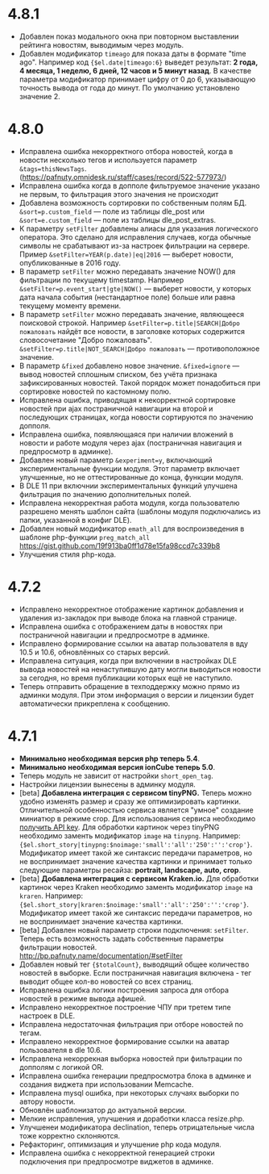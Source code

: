 # 4.8.1
- Добавлен показ модального окна при повторном выставлении рейтинга новостям, выводимым через модуль.
- Добавлен модификатор `timeago` для показа даты в формате "time ago". Например код `{$el.date|timeago:6}` выведет результат: **2 года, 4 месяца, 1 неделю, 6 дней, 12 часов и 5 минут назад**. В качестве параметра модификатор принимает цифру от 0 до 6, указывающую точность вывода от года до минут. По умолчанию установлено значение 2.


# 4.8.0
- Исправлена ошибка некорректного отбора новостей, когда в новости несколько тегов и используется параметр `&tags=thisNewsTags`. (https://pafnuty.omnidesk.ru/staff/cases/record/522-577973/)
- Исправлена ошибка когда в допполе фильтруемое значение указано не первым, то фильтрация этого значения не происходит
- Добавлена возможность сортировки по собственным полям БД. `&sort=p.custom_field` — поле из таблицы dle_post или `&sort=e.custom_field` —  поле из таблицы dle_post_extras.
- К параметру `setFilter` добавлены алиасы для указания логического оператора. Это сделано для исправления случаев, когда обычные символы не срабатывают из-за настроек фильтрации на сервере. Пример `&setFilter=YEAR(p.date)|eq|2016` — выберет новости, опубликованные в 2016 году.
- В параметр `setFilter` можно передавать значение NOW() для фильтрации по текущему timestamp. Например `&setFilter=p.event_start|gte|NOW()` — выберет новости, у которых дата начала события (нестандартное поле) больше или равна текущему моменту времени.
- В параметр `setFilter` можно передавать значение, являющееся поисковой строкой. Например `&setFilter=p.title|SEARCH|Добро пожаловать` найдёт все новости, в заголовке которых содержится словосочетание "Добро пожаловать". `&setFilter=p.title|NOT_SEARCH|Добро пожаловать` — противоположное значение.
- В параметр `&fixed` добавлено новое значение. `&fixed=ignore` — вывод новостей сплошным списком, без учёта признака зафиксированных новостей. Такой порядок может понадобиться при сортировке новостей по кастомному полю.
- Исправлена ошибка, приводящая к некорректной сортировке новостей при ajax постраничной навигации на второй и последующих страницах, когда новости сортируются по значению допполя.
- Исправлена ошибка, появляющаяся при наличии вложений в новости и работе модуля через ajax (постраничная навигация и предпросмотр в админке).
- Добавлен новый параметр `&experiment=y`, включающий экспериментальные функции модуля. Этот параметр включает улучшенные, но не оттестированные до конца, функции модуля. 
- В DLE 11 при включнии экспериментальных функций улучшена фильтрация по значению дополнительных полей.
- Исправлена некорректная работа модуля, когда пользователю разрешено менять шаблон сайта (шаблоны модуля подключались из папки, указанной в конфиг DLE).
- Добавлен новый модификатор `emath_all` для воспроизведения в шаблоне php-функции `preg_match_all` https://gist.github.com/19f913ba0ff1d78e15fa98ccd7c339b8
- Улучшения стиля php-кода.

# 4.7.2
- Исправлено некорректное отображение картинок добавления и удаления из-закладок при выводе блока на главной странице.
- Исправлена ошибка с отображением даты в новостях при постраничной навигации и предпросмотре в админке.
- Исправлено формирование ссылки на аватар пользователя в вду 10.5 и 10.6, обновлённых со старых версий.
- Исправлена ситуация, когда при включении в настройках DLE вывода новостей на ненаступившую дату могли выводиться новости за сегодня, но время публикации которых ещё не наступило.
- Теперь отправить обращение в техподдержку можно прямо из админки модуля. При этом информация о версии и лицензии будет автоматически прикреплена к сообщению.

# 4.7.1
- **Минимально необходимая версия php теперь 5.4**.
- **Минимально необходимая версия ionCube теперь 5.0**.
- Теперь модуль не зависит от настройки `short_open_tag`.
- Настройки лицензии вынесены в админку модуля.
- [beta] **Добавлена интеграция с сервисом tinyPNG.** Теперь можно удобно изменять размер и сразу же оптимизировать картинки. Отличительной особенностью сервиса является "умное" создание миниатюр в режиме crop. Для использования сервиса необходимо [получить API key](https://tinypng.com/developers). Для обработки картинок через tinyPNG необходимо заменть модификатор `image` на `tinypng`. Например: `{$el.short_story|tinypng:$noimage:'small':'all':'250':'':'crop'}`. Модификатор имеет такой же синтаксис передачи параметров, но не воспринимает значение качества картинки и принимает только следующие параметры ресайза: **portrait, landscape, auto, crop**.
- [beta] **Добавлена интеграция с сервисом Kraken.io.** Для обработки картинок через Kraken необходимо заменть модификатор `image` на `kraren`. Например: `{$el.short_story|kraren:$noimage:'small':'all':'250':'':'crop'}`. Модификатор имеет такой же синтаксис передачи параметров, но не воспринимает значение качества картинки.
- [beta] Добавлен новый параметр строки подключения: `setFilter`. Теперь есть возможность задать собственные параметры фильтрации новостей. http://bp.pafnuty.name/documentation/#setFilter
- Добавлен новый тег `{$totalCount}`, выводящий общее количество новостей в выборке. Если постраничная навигация включена - тег выводит общее кол-во новостей co всех страниц.
- Исправлена ошибка логики построения запроса для отбора новостей в режиме вывода афишей.
- Исправлено некорректное построение ЧПУ при третем типе настроек в DLE.
- Исправлена недостаточная фильтрация при отборе новостей по тегам.
- Исправлено некорректное формирование ссылки на аватар пользователя в dle 10.6.
- Исправлена некоррекная выборка новостей при фильтрации по допполям с логикой OR.
- Исправлена ошибка генерации предпросмотра блока в админке и создания виджета при использовании Memcache.
- Исправлена mysql ошибка, при некоторых случаях выборки по автору новости.
- Обновлён шаблонизатор до актуальной версии.
- Мелкие исправления, улучшения и доработки класса resize.php.
- Улучшенеи модификатора declination, теперь отрицательные числа тоже корректно склоняются.
- Рефакторинг, оптимизация и улучшение php кода модуля.
- Исправлена ошибка с некорректной генерацией строки подключения при предпросмотре виджетов в админке.